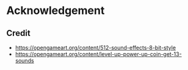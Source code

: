 # Acknowledgement

## Credit

- <https://opengameart.org/content/512-sound-effects-8-bit-style>
- https://opengameart.org/content/level-up-power-up-coin-get-13-sounds
